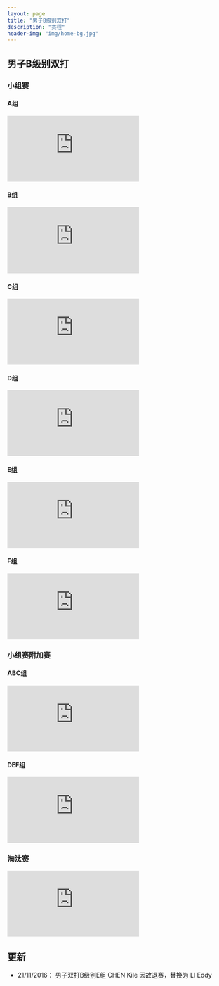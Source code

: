 ```yaml
---
layout: page
title: "男子B级别双打"
description: "赛程"
header-img: "img/home-bg.jpg"
---
```

<h2><p class="text-center">男子B级别双打</p></h2>

<h3>小组赛</h3>

<h4>A组</h4>
<div class="embed-responsive embed-responsive-16by9">
  <iframe class="embed-responsive-item" src="http://actc.challonge.com/2016bdouble_a/module?show_standings=1&tab=standings" frameborder="0" allowtransparency="true"></iframe>
</div>

<h4>B组</h4>
<div class="embed-responsive embed-responsive-16by9">
  <iframe class="embed-responsive-item" src="http://actc.challonge.com/2016bdouble_b/module?show_standings=1&tab=standings" frameborder="0" allowtransparency="true"></iframe>
</div>

<h4>C组</h4>
<div class="embed-responsive embed-responsive-16by9">
  <iframe class="embed-responsive-item" src="http://actc.challonge.com/2016bdouble_c/module?show_standings=1&tab=standings" frameborder="0" allowtransparency="true"></iframe>
</div>

<h4>D组</h4>
<div class="embed-responsive embed-responsive-16by9">
  <iframe class="embed-responsive-item" src="http://actc.challonge.com/2016bdouble_d/module?show_standings=1&tab=standings" frameborder="0" allowtransparency="true"></iframe>
</div>

<h4>E组</h4>
<div class="embed-responsive embed-responsive-16by9">
  <iframe class="embed-responsive-item" src="http://actc.challonge.com/2016bdouble_e/module?show_standings=1&tab=standings" frameborder="0" allowtransparency="true"></iframe>
</div>

<h4>F组</h4>
<div class="embed-responsive embed-responsive-16by9">
  <iframe class="embed-responsive-item" src="http://actc.challonge.com/2016bdouble_f/module?show_standings=1&tab=standings" frameborder="0" allowtransparency="true"></iframe>
</div>

<h3>小组赛附加赛</h3>

<h4>ABC组</h4>
<div class="embed-responsive embed-responsive-16by9">
  <iframe class="embed-responsive-item" src="http://actc.challonge.com/2016bdouble_abc/module?show_standings=1&tab=standings" frameborder="0" allowtransparency="true"></iframe>
</div>

<h4>DEF组</h4>
<div class="embed-responsive embed-responsive-16by9">
  <iframe class="embed-responsive-item" src="http://actc.challonge.com/2016bdouble_def/module?show_standings=1&tab=standings" frameborder="0" allowtransparency="true"></iframe>
</div>

<h3>淘汰赛</h3>

<div class="embed-responsive embed-responsive-16by9">
  <iframe class="embed-responsive-item" src="http://actc.challonge.com/2016bdouble_final/module" frameborder="0" allowtransparency="true"></iframe>
</div>

<h2>更新</h2>
<ul>
<li>21/11/2016： 男子双打B级别E组 CHEN Kile 因故退赛，替换为 LI Eddy</li>
</ul>
